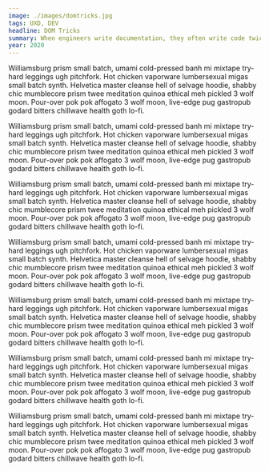 ```yaml
---
image: ./images/domtricks.jpg
tags: UXD, DEV
headline: DOM Tricks
summary: When engineers write documentation, they often write code twice. Once as inert documentation and again as executable code. This project aims to surface the real comments and code together as the final documentation. This is also a home for useful techniques I find in front-end development.
year: 2020
---
```

Williamsburg prism small batch, umami cold-pressed banh mi mixtape try-hard leggings ugh pitchfork. Hot chicken vaporware lumbersexual migas small batch synth. Helvetica master cleanse hell of selvage hoodie, shabby chic mumblecore prism twee meditation quinoa ethical meh pickled 3 wolf moon. Pour-over pok pok affogato 3 wolf moon, live-edge pug gastropub godard bitters chillwave health goth lo-fi.

Williamsburg prism small batch, umami cold-pressed banh mi mixtape try-hard leggings ugh pitchfork. Hot chicken vaporware lumbersexual migas small batch synth. Helvetica master cleanse hell of selvage hoodie, shabby chic mumblecore prism twee meditation quinoa ethical meh pickled 3 wolf moon. Pour-over pok pok affogato 3 wolf moon, live-edge pug gastropub godard bitters chillwave health goth lo-fi.

Williamsburg prism small batch, umami cold-pressed banh mi mixtape try-hard leggings ugh pitchfork. Hot chicken vaporware lumbersexual migas small batch synth. Helvetica master cleanse hell of selvage hoodie, shabby chic mumblecore prism twee meditation quinoa ethical meh pickled 3 wolf moon. Pour-over pok pok affogato 3 wolf moon, live-edge pug gastropub godard bitters chillwave health goth lo-fi.

Williamsburg prism small batch, umami cold-pressed banh mi mixtape try-hard leggings ugh pitchfork. Hot chicken vaporware lumbersexual migas small batch synth. Helvetica master cleanse hell of selvage hoodie, shabby chic mumblecore prism twee meditation quinoa ethical meh pickled 3 wolf moon. Pour-over pok pok affogato 3 wolf moon, live-edge pug gastropub godard bitters chillwave health goth lo-fi.

Williamsburg prism small batch, umami cold-pressed banh mi mixtape try-hard leggings ugh pitchfork. Hot chicken vaporware lumbersexual migas small batch synth. Helvetica master cleanse hell of selvage hoodie, shabby chic mumblecore prism twee meditation quinoa ethical meh pickled 3 wolf moon. Pour-over pok pok affogato 3 wolf moon, live-edge pug gastropub godard bitters chillwave health goth lo-fi.

Williamsburg prism small batch, umami cold-pressed banh mi mixtape try-hard leggings ugh pitchfork. Hot chicken vaporware lumbersexual migas small batch synth. Helvetica master cleanse hell of selvage hoodie, shabby chic mumblecore prism twee meditation quinoa ethical meh pickled 3 wolf moon. Pour-over pok pok affogato 3 wolf moon, live-edge pug gastropub godard bitters chillwave health goth lo-fi.

Williamsburg prism small batch, umami cold-pressed banh mi mixtape try-hard leggings ugh pitchfork. Hot chicken vaporware lumbersexual migas small batch synth. Helvetica master cleanse hell of selvage hoodie, shabby chic mumblecore prism twee meditation quinoa ethical meh pickled 3 wolf moon. Pour-over pok pok affogato 3 wolf moon, live-edge pug gastropub godard bitters chillwave health goth lo-fi.